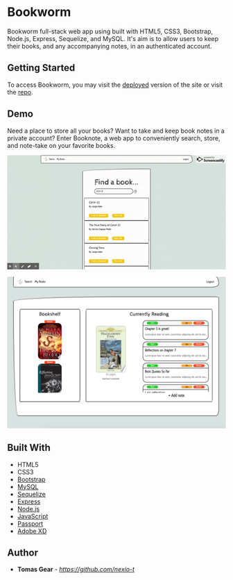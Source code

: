 # Bookworm 

Bookworm full-stack web app using built with HTML5, CSS3, Bootstrap, Node.js, Express, Sequelize, and MySQL. It's aim is to allow users to keep their books, and any accompanying notes, in an authenticated account. 

## Getting Started

To access Bookworm, you may visit the [deployed](https://mysterious-meadow-98711.herokuapp.com/) version of the site or visit the [repo](https://github.com/nexio-t/project2).

## Demo

Need a place to store all your books? Want to take and keep book notes in a private account? Enter Booknote, a web app to conveniently search, store, and note-take on your favorite books. 

![bookworm-gif](./public/assets/img/Bookworm.gif)

![bookworm-demo](./public/assets/img/Bookworm_userpage.png)

## Built With
* HTML5
* CSS3
* [Bootstrap](https://getbootstrap.com/)
* [MySQL](https://www.mysql.com/)
* [Sequelize](https://sequelize.org/)
* [Express](http://expressjs.com/)
* [Node.js](https://nodejs.org/en/) 
* [JavaScript](https://developer.mozilla.org/en-US/docs/Web/JavaScript) 
* [Passport](http://www.passportjs.org/) 
* [Adobe XD](https://www.adobe.com/products/xd/details.html) 

## Author

* **Tomas Gear** - *https://github.com/nexio-t*

